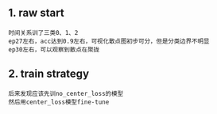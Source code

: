 ## 1. raw start
    时间关系训了三类0、1、2
    ep27左右，acc达到0.9左右，可视化散点图初步可分，但是分类边界不明显
    ep30左右，可以观察到散点在聚拢

## 2. train strategy
    后来发现应该先训no_center_loss的模型
    然后用center_loss模型fine-tune


